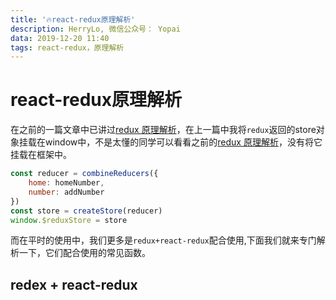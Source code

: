 ```yaml
---
title: '🔥react-redux原理解析'
description: HerryLo, 微信公众号： Yopai
data: 2019-12-20 11:40
tags: react-redux，原理解析
---
```


# react-redux原理解析

在之前的一篇文章中已讲过[redux 原理解析](https://didiheng.com/front/2019-10-26.html)，在上一篇中我将```redux```返回的store对象挂载在window中，不是太懂的同学可以看看之前的[redux 原理解析](https://didiheng.com/front/2019-10-26.html)，没有将它挂载在框架中。

```javascript
const reducer = combineReducers({
    home: homeNumber,
    number: addNumber
})
const store = createStore(reducer)
window.$reduxStore = store
```
而在平时的使用中，我们更多是```redux+react-redux```配合使用,下面我们就来专门解析一下，它们配合使用的常见函数。

## redex + react-redux

